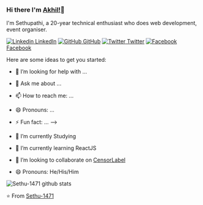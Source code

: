### Hi there I'm [Akhil!](https://akhilgkrishnan.me)👋
I'm Sethupathi, a 20-year technical enthusiast who does web development, event organiser.

[![Linkedin](https://i.stack.imgur.com/gVE0j.png) LinkedIn](https://www.linkedin.com/in/sethu-pathi-580560170) [![GitHub](https://i.stack.imgur.com/tskMh.png) GitHub](https://github.com/Sethu-1471) [![Twitter](http://i.imgur.com/wWzX9uB.png) Twitter](https://twitter.com/sethu_kgm) [![Facebook](http://i.imgur.com/fep1WsG.png) Facebook](https://www.facebook.com/kongu.sethu.1471)


Here are some ideas to get you started:
- 🤔 I’m looking for help with ...
- 💬 Ask me about ...
- 📫 How to reach me: ...
- 😄 Pronouns: ...
- ⚡ Fun fact: ...
-->

- 🔭 I’m currently Studying
- 🌱 I’m currently learning ReactJS
- 👯 I’m looking to collaborate on [CensorLabel](https://github.com/Sethu-1471/CensorLabel)
- 😄 Pronouns: He/His/Him



![Sethu-1471 github stats](https://github-readme-stats.vercel.app/api?username=Sethu-1471&show_icons=true&theme=dark)

⭐️ From [Sethu-1471](https://github.com/Sethu-1471)
